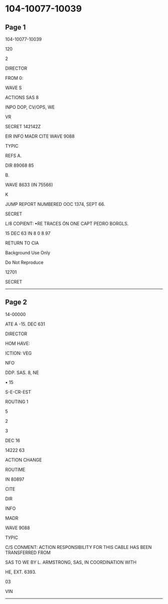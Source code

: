 # 104-10077-10039

## Page 1

104-10077-10039

120

2

DIRECTOR

FROM 0:

WAVE S

ACTIONS SAS 8

INPO DOP, CV/OPS, WE

VR

SECRET 142142Z

EIR INFO MADR CITE WAVE 9088

TYPIC

REFS A.

DIR 89068 85

B.

WAVE 8633 (IN 75566)

K

JUMP REPORT NUMBERED OOC 1374, SEPT 66.

SECRET

L/8 COPIENT: •RE TRACES ÓN ONE CAPT PEDRO BORGLS.

15 DEC 63 IN 8 0 8 97

RETURN TO CIA

Background Use Only

Do Not Reproduce

12701

SECRET

---

## Page 2

14-00000

ATE A -15. DEC 631

DIRECTOR

HOM HAVE:

ICTION: VEG

NFO

DDP. SAS. 8, NE

• 15

S-E-CR-EST

ROUTING 1

5

2

3

DEC 16

14222 63

ACTION CHANGE

ROUTIME

IN 80897

CITE

DIR

INFO

MADR

WAVE 9088

ТУРІС

C/S CONMENT: ACTION RESPONSIBILITY FOR THIS CABLE HAS BEEN TRANSFERRED FROM

SAS TO WE BY L. ARMSTRONG, SAS, IN COORDINATION WITH

HE, EXT. 6393.

03

VIN

---

